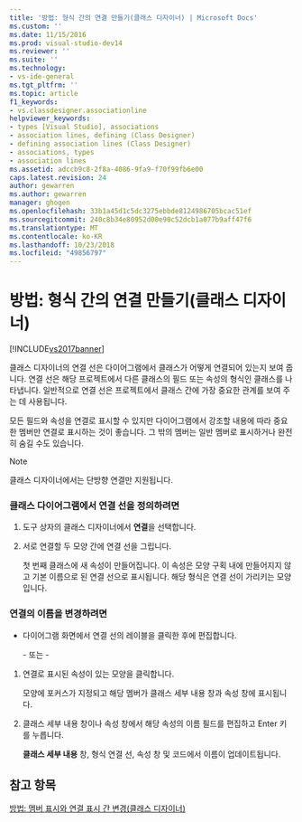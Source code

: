 ```yaml
---
title: '방법: 형식 간의 연결 만들기(클래스 디자이너) | Microsoft Docs'
ms.custom: ''
ms.date: 11/15/2016
ms.prod: visual-studio-dev14
ms.reviewer: ''
ms.suite: ''
ms.technology:
- vs-ide-general
ms.tgt_pltfrm: ''
ms.topic: article
f1_keywords:
- vs.classdesigner.associationline
helpviewer_keywords:
- types [Visual Studio], associations
- association lines, defining (Class Designer)
- defining association lines (Class Designer)
- associations, types
- association lines
ms.assetid: adccb9c8-2f8a-4086-9fa9-f70f99fb6e00
caps.latest.revision: 24
author: gewarren
ms.author: gewarren
manager: ghogen
ms.openlocfilehash: 33b1a45d1c5dc3275ebbde8124986705bcac51ef
ms.sourcegitcommit: 240c8b34e80952d00e90c52dcb1a077b9aff47f6
ms.translationtype: MT
ms.contentlocale: ko-KR
ms.lasthandoff: 10/23/2018
ms.locfileid: "49856797"
---
```

# <a name="how-to-create-associations-between-types-class-designer"></a>방법: 형식 간의 연결 만들기(클래스 디자이너)
[!INCLUDE[vs2017banner](../includes/vs2017banner.md)]

클래스 디자이너의 연결 선은 다이어그램에서 클래스가 어떻게 연결되어 있는지 보여 줍니다. 연결 선은 해당 프로젝트에서 다른 클래스의 필드 또는 속성의 형식인 클래스를 나타냅니다. 일반적으로 연결 선은 프로젝트에서 클래스 간에 가장 중요한 관계를 보여 주는 데 사용됩니다.  
  
 모든 필드와 속성을 연결로 표시할 수 있지만 다이어그램에서 강조할 내용에 따라 중요한 멤버만 연결로 표시하는 것이 좋습니다. 그 밖의 멤버는 일반 멤버로 표시하거나 완전히 숨길 수도 있습니다.  
  
> [!NOTE]
>  클래스 디자이너에서는 단방향 연결만 지원됩니다.  
  
### <a name="to-define-an-association-line-in-the-class-diagram"></a>클래스 다이어그램에서 연결 선을 정의하려면  
  
1.  도구 상자의 클래스 디자이너에서 **연결**을 선택합니다.  
  
2.  서로 연결할 두 모양 간에 연결 선을 그립니다.  
  
     첫 번째 클래스에 새 속성이 만들어집니다. 이 속성은 모양 구획 내에 만들어지지 않고 기본 이름으로 된 연결 선으로 표시됩니다. 해당 형식은 연결 선이 가리키는 모양입니다.  
  
### <a name="to-change-the-name-of-an-association"></a>연결의 이름을 변경하려면  
  
- 다이어그램 화면에서 연결 선의 레이블을 클릭한 후에 편집합니다.  
  
  \- 또는 -  
  
1.  연결로 표시된 속성이 있는 모양을 클릭합니다.  
  
     모양에 포커스가 지정되고 해당 멤버가 클래스 세부 내용 창과 속성 창에 표시됩니다.  
  
2.  클래스 세부 내용 창이나 속성 창에서 해당 속성의 이름 필드를 편집하고 Enter 키를 누릅니다.  
  
     **클래스 세부 내용** 창, 형식 연결 선, 속성 창 및 코드에서 이름이 업데이트됩니다.  
  
## <a name="see-also"></a>참고 항목  
 [방법: 멤버 표시와 연결 표시 간 변경(클래스 디자이너)](../ide/how-to-change-between-member-notation-and-association-notation-class-designer.md)



